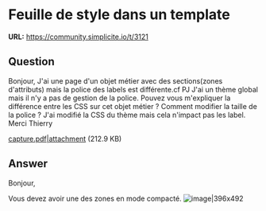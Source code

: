 # Feuille de style dans un template

**URL:** https://community.simplicite.io/t/3121

## Question
Bonjour,
J'ai une page d'un objet métier avec des sections(zones d'attributs) mais la police des labels est différente.cf PJ
J'ai un thème global mais il n'y a pas de gestion de la police.
Pouvez vous m'expliquer la différence entre les CSS sur cet objet métier ?
Comment modifier la taille de la police ?
J'ai modifié la CSS du thème mais cela n'impact pas les label.
Merci
Thierry

[capture.pdf|attachment](upload://sUiIOde6IVW8yPEwrVpTaltERRE.pdf) (212.9 KB)

## Answer
Bonjour,

Vous devez avoir une des zones en mode compacté.
![image|396x492](upload://dt3cuw7qqDUcGusgK5pYSHwBelD.png)
